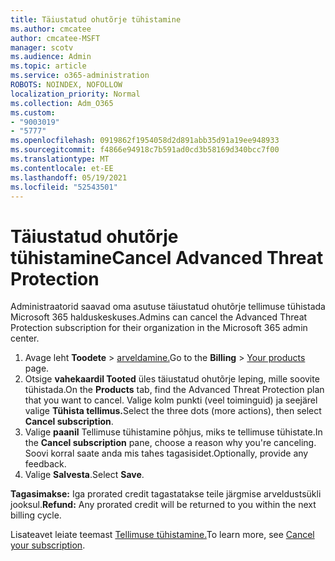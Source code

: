 ```yaml
---
title: Täiustatud ohutõrje tühistamine
ms.author: cmcatee
author: cmcatee-MSFT
manager: scotv
ms.audience: Admin
ms.topic: article
ms.service: o365-administration
ROBOTS: NOINDEX, NOFOLLOW
localization_priority: Normal
ms.collection: Adm_O365
ms.custom:
- "9003019"
- "5777"
ms.openlocfilehash: 0919862f1954058d2d891abb35d91a19ee948933
ms.sourcegitcommit: f4866e94918c7b591ad0cd3b58169d340bcc7f00
ms.translationtype: MT
ms.contentlocale: et-EE
ms.lasthandoff: 05/19/2021
ms.locfileid: "52543501"
---
```

# <a name="cancel-advanced-threat-protection"></a><span data-ttu-id="81a1f-102">Täiustatud ohutõrje tühistamine</span><span class="sxs-lookup"><span data-stu-id="81a1f-102">Cancel Advanced Threat Protection</span></span>

<span data-ttu-id="81a1f-103">Administraatorid saavad oma asutuse täiustatud ohutõrje tellimuse tühistada Microsoft 365 halduskeskuses.</span><span class="sxs-lookup"><span data-stu-id="81a1f-103">Admins can cancel the Advanced Threat Protection subscription for their organization in the Microsoft 365 admin center.</span></span>

1. <span data-ttu-id="81a1f-104">Avage leht **Toodete**  >  [arveldamine.](https://go.microsoft.com/fwlink/p/?linkid=842054)</span><span class="sxs-lookup"><span data-stu-id="81a1f-104">Go to the  **Billing** > [Your products](https://go.microsoft.com/fwlink/p/?linkid=842054) page.</span></span>
2. <span data-ttu-id="81a1f-105">Otsige **vahekaardil Tooted** üles täiustatud ohutõrje leping, mille soovite tühistada.</span><span class="sxs-lookup"><span data-stu-id="81a1f-105">On the **Products** tab, find the Advanced Threat Protection plan that you want to cancel.</span></span> <span data-ttu-id="81a1f-106">Valige kolm punkti (veel toiminguid) ja seejärel valige **Tühista tellimus.**</span><span class="sxs-lookup"><span data-stu-id="81a1f-106">Select the three dots (more actions), then select **Cancel subscription**.</span></span>
3. <span data-ttu-id="81a1f-107">Valige **paanil** Tellimuse tühistamine põhjus, miks te tellimuse tühistate.</span><span class="sxs-lookup"><span data-stu-id="81a1f-107">In the **Cancel subscription** pane, choose a reason why you're canceling.</span></span> <span data-ttu-id="81a1f-108">Soovi korral saate anda mis tahes tagasisidet.</span><span class="sxs-lookup"><span data-stu-id="81a1f-108">Optionally, provide any feedback.</span></span>
4. <span data-ttu-id="81a1f-109">Valige **Salvesta**.</span><span class="sxs-lookup"><span data-stu-id="81a1f-109">Select **Save**.</span></span>

<span data-ttu-id="81a1f-110">**Tagasimakse:** Iga prorated credit tagastatakse teile järgmise arveldustsükli jooksul.</span><span class="sxs-lookup"><span data-stu-id="81a1f-110">**Refund:** Any prorated credit will be returned to you within the next billing cycle.</span></span>

<span data-ttu-id="81a1f-111">Lisateavet leiate teemast [Tellimuse tühistamine.](/microsoft-365/commerce/subscriptions/cancel-your-subscription)</span><span class="sxs-lookup"><span data-stu-id="81a1f-111">To learn more, see [Cancel your subscription](/microsoft-365/commerce/subscriptions/cancel-your-subscription).</span></span>